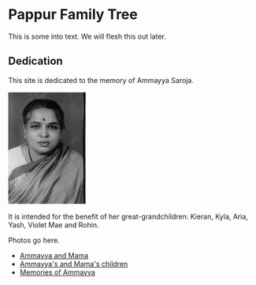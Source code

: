 # Pappur Family Tree

This is some into text. We will flesh this out later.

## Dedication

This site is dedicated to the memory of Ammayya Saroja.

![Picture of Ammayya](ammayya.png)

It is intended for the benefit of her great-grandchildren: Kieran, Kyla, Aria, Yash, Violet Mae and Rohin.

Photos go here.

- [Ammayya and Mama]()
- [Ammayya's and Mama's children]()
- [Memories of Ammayya]()
